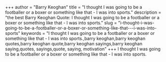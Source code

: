 +++
author = "Barry Keoghan"
title = "I thought I was going to be a footballer or a boxer or something like that - I was into sports."
description = "the best Barry Keoghan Quote: I thought I was going to be a footballer or a boxer or something like that - I was into sports."
slug = "i-thought-i-was-going-to-be-a-footballer-or-a-boxer-or-something-like-that---i-was-into-sports"
keywords = "I thought I was going to be a footballer or a boxer or something like that - I was into sports.,barry keoghan,barry keoghan quotes,barry keoghan quote,barry keoghan sayings,barry keoghan saying,quotes, sayings,quote, saying, motivation"
+++
I thought I was going to be a footballer or a boxer or something like that - I was into sports.
